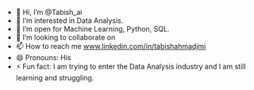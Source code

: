 - 👋 Hi, I’m @Tabish_ai
- 👀 I’m interested in Data Analysis.
- 🌱 I’m open for Machine Learning, Python, SQL.
- 💞️ I’m looking to collaborate on 
- 📫 How to reach me www.linkedin.com/in/tabishahmadjmi
- 😄 Pronouns: His
- ⚡ Fun fact: I am trying to enter the Data Analysis industry and I am still learning and struggling.

<!---
Tabish-ai/Tabish-ai is a ✨ special ✨ repository because its `README.md` (this file) appears on your GitHub profile.
You can click the Preview link to take a look at your changes.
--->

